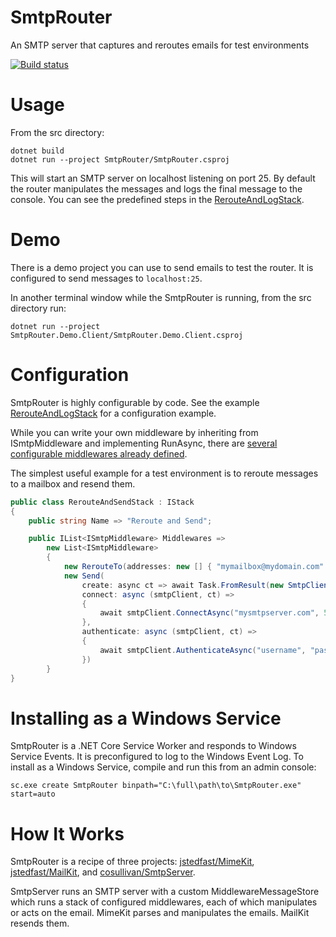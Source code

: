 # SmtpRouter
An SMTP server that captures and reroutes emails for test environments

[![Build status](https://ci.appveyor.com/api/projects/status/cx8cjr6ejyboupgb/branch/master?svg=true)](https://ci.appveyor.com/project/justinjstark/smtprouter/branch/master)

# Usage
From the src directory:
```
dotnet build
dotnet run --project SmtpRouter/SmtpRouter.csproj
```

This will start an SMTP server on localhost listening on port 25. By default the router manipulates the messages and logs the final message to the console. You can see the predefined steps in the [RerouteAndLogStack](https://github.com/justinjstark/SmtpRouter/blob/master/src/SmtpRouter/Stacks/Examples/RerouteAndLogStack.cs).

# Demo
There is a demo project you can use to send emails to test the router. It is configured to send messages to `localhost:25`.

In another terminal window while the SmtpRouter is running, from the src directory run:
```
dotnet run --project SmtpRouter.Demo.Client/SmtpRouter.Demo.Client.csproj
```

# Configuration
SmtpRouter is highly configurable by code. See the example [RerouteAndLogStack](https://github.com/justinjstark/SmtpRouter/blob/master/src/SmtpRouter/Stacks/Examples/RerouteAndLogStack.cs) for a configuration example.

While you can write your own middleware by inheriting from ISmtpMiddleware and implementing RunAsync, there are [several configurable middlewares already defined](https://github.com/justinjstark/SmtpRouter/tree/master/src/SmtpRouter/Middlewares).

The simplest useful example for a test environment is to reroute messages to a mailbox and resend them.
```csharp
public class RerouteAndSendStack : IStack
{
    public string Name => "Reroute and Send";

    public IList<ISmtpMiddleware> Middlewares =>
        new List<ISmtpMiddleware>
        {
            new RerouteTo(addresses: new [] { "mymailbox@mydomain.com" }),
            new Send(
                create: async ct => await Task.FromResult(new SmtpClient()),
                connect: async (smtpClient, ct) =>
                {
                    await smtpClient.ConnectAsync("mysmtpserver.com", 587, SecureSocketOptions.StartTls, ct);
                },
                authenticate: async (smtpClient, ct) =>
                {
                    await smtpClient.AuthenticateAsync("username", "password", ct);
                })
        }
}
```

# Installing as a Windows Service
SmtpRouter is a .NET Core Service Worker and responds to Windows Service Events. It is preconfigured to log to the Windows Event Log. To install as a Windows Service, compile and run this from an admin console:

```
sc.exe create SmtpRouter binpath="C:\full\path\to\SmtpRouter.exe" start=auto
```

# How It Works
SmtpRouter is a recipe of three projects: [jstedfast/MimeKit](https://github.com/jstedfast/MimeKit), [jstedfast/MailKit](https://github.com/jstedfast/MailKit), and [cosullivan/SmtpServer](https://github.com/cosullivan/SmtpServer).

SmtpServer runs an SMTP server with a custom MiddlewareMessageStore which runs a stack of configured middlewares, each of which manipulates or acts on the email. MimeKit parses and manipulates the emails. MailKit resends them.
